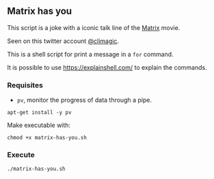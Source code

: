 ## Matrix has you

This script is a joke with a iconic talk line of the [Matrix](https://www.imdb.com/title/tt0133093/) movie.

Seen on this twitter account [@climagic](https://twitter.com/climagic).

This is a shell script for print a message in a `for` command.

It is possible to use https://explainshell.com/ to explain the commands.

### Requisites

- `pv`, monitor the progress of data through a pipe. 

```shell
apt-get install -y pv
```

Make executable with:

```shell
chmod +x matrix-has-you.sh
```

### Execute

```shell
./matrix-has-you.sh
```
